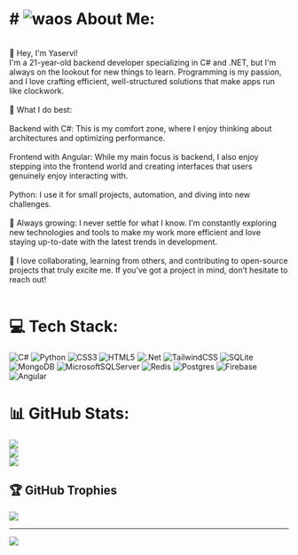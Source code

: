 # # ![waos](https://cdn.dribbble.com/userupload/23231536/file/original-96bcc80d639eebc71eb8752d1491565e.gif) About Me:
<br>👋 Hey, I'm Yaservi!<br>I'm a 21-year-old backend developer specializing in C# and .NET, but I'm always on the lookout for new things to learn. Programming is my passion, and I love crafting efficient, well-structured solutions that make apps run like clockwork.<br><br>🔧 What I do best:<br><br>Backend with C#: This is my comfort zone, where I enjoy thinking about architectures and optimizing performance.<br><br>Frontend with Angular: While my main focus is backend, I also enjoy stepping into the frontend world and creating interfaces that users genuinely enjoy interacting with.<br><br>Python: I use it for small projects, automation, and diving into new challenges.<br><br>🌱 Always growing: I never settle for what I know. I'm constantly exploring new technologies and tools to make my work more efficient and love staying up-to-date with the latest trends in development.<br><br>🤝 I love collaborating, learning from others, and contributing to open-source projects that truly excite me. If you’ve got a project in mind, don’t hesitate to reach out!<br><br>


# 💻 Tech Stack:
![C#](https://img.shields.io/badge/c%23-%23239120.svg?style=for-the-badge&logo=csharp&logoColor=white) ![Python](https://img.shields.io/badge/python-3670A0?style=for-the-badge&logo=python&logoColor=ffdd54) ![CSS3](https://img.shields.io/badge/css3-%231572B6.svg?style=for-the-badge&logo=css3&logoColor=white) ![HTML5](https://img.shields.io/badge/html5-%23E34F26.svg?style=for-the-badge&logo=html5&logoColor=white) ![.Net](https://img.shields.io/badge/.NET-5C2D91?style=for-the-badge&logo=.net&logoColor=white) ![TailwindCSS](https://img.shields.io/badge/tailwindcss-%2338B2AC.svg?style=for-the-badge&logo=tailwind-css&logoColor=white) ![SQLite](https://img.shields.io/badge/sqlite-%2307405e.svg?style=for-the-badge&logo=sqlite&logoColor=white) ![MongoDB](https://img.shields.io/badge/MongoDB-%234ea94b.svg?style=for-the-badge&logo=mongodb&logoColor=white) ![MicrosoftSQLServer](https://img.shields.io/badge/Microsoft%20SQL%20Server-CC2927?style=for-the-badge&logo=microsoft%20sql%20server&logoColor=white) ![Redis](https://img.shields.io/badge/redis-%23DD0031.svg?style=for-the-badge&logo=redis&logoColor=white) ![Postgres](https://img.shields.io/badge/postgres-%23316192.svg?style=for-the-badge&logo=postgresql&logoColor=white) ![Firebase](https://img.shields.io/badge/firebase-a08021?style=for-the-badge&logo=firebase&logoColor=ffcd34) ![Angular](https://img.shields.io/badge/angular-%23DD0031.svg?style=for-the-badge&logo=angular&logoColor=white)
# 📊 GitHub Stats:
![](https://github-readme-stats.vercel.app/api?username=Yaservi&theme=shadow_red&hide_border=false&include_all_commits=false&count_private=true)<br/>
![](https://nirzak-streak-stats.vercel.app/?user=Yaservi&theme=shadow_red&hide_border=false)<br/>
![](https://github-readme-stats.vercel.app/api/top-langs/?username=Yaservi&theme=shadow_red&hide_border=false&include_all_commits=false&count_private=true&layout=compact)

## 🏆 GitHub Trophies
![](https://github-profile-trophy.vercel.app/?username=Yaservi&theme=shadow_red&no-frame=true&no-bg=true&margin-w=4)

---
[![](https://visitcount.itsvg.in/api?id=Yaservi&icon=6&color=7)](https://visitcount.itsvg.in)

<!-- Proudly created with GPRM ( https://gprm.itsvg.in ) -->
